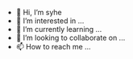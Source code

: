 - 👋 Hi, I’m syhe
- 👀 I’m interested in ...
- 🌱 I’m currently learning ...
- 💞️ I’m looking to collaborate on ...
- 📫 How to reach me ...

<!---
sansi-happy/sansi-happy is a ✨ special ✨ repository because its `README.md` (this file) appears on your GitHub profile.
You can click the Preview link to take a look at your changes.
--->
